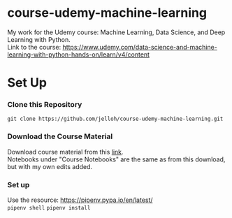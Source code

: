 # course-udemy-machine-learning
My work for the Udemy course: Machine Learning, Data Science, and Deep Learning with Python.  
Link to the course: https://www.udemy.com/data-science-and-machine-learning-with-python-hands-on/learn/v4/content
  
# Set Up
### Clone this Repository
```git clone https://github.com/jelloh/course-udemy-machine-learning.git```  
### Download the Course Material  
Download course material from this [link](https://sundog-education.com/datascience/).  
Notebooks under "Course Notebooks" are the same as from this download, but with my own edits added.
  
### Set up  
Use the resource: https://pipenv.pypa.io/en/latest/  
```pipenv shell```
```pipenv install```
